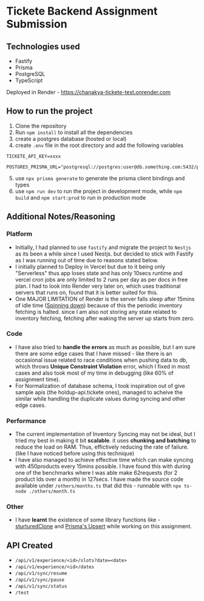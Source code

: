 # Tickete Backend Assignment Submission

## Technologies used

- Fastify
- Prisma
- PostgreSQL
- TypeScript

Deployed in Render - https://chanakya-tickete-test.onrender.com

## How to run the project

1. Clone the repository
2. Run `npm install` to install all the dependencies
3. create a postgres database (hosted or local)
4. create `.env` file in the root directory and add the following variables

```env
TICKETE_API_KEY=xxxx

POSTGRES_PRISMA_URL="postgresql://postgres:user@db.something.com:5432/postgres"
```

5. use `npx prisma generate` to generate the prisma client bindings and types
6. use `npm run dev` to run the project in development mode, while `npm build` and `npm start:prod` to run in production mode

## Additional Notes/Reasoning

### Platform
- Initially, I had planned to use `fastify` and migrate the project to `Nestjs` as its been a while since I used Nestjs. but decided to stick with Fastify as I was running out of time due to reasons stated below.
- I initially planned to Deploy in Vercel but due to it being only "Serverless" thus app loses state and has only 10secs runtime and vercel cron jobs are only limited to 2 runs per day as per docs in free plan. I had to look into Render very later on, which uses traditional servers that runs on, found that it is better suited for this. 
- One MAJOR LIMITATION of Render is the server falls sleep after 15mins of idle time ([Spinning down](https://render.com/docs/free#spinning-down-on-idle)) because of this the periodic inventory fetching is halted. since I am also not storing any state related to inventory fetching, fetching after waking the server up starts from zero.

### Code
- I have also tried to __handle the errors__ as much as possible, but I am sure there are some edge cases that I have missed - like there is an occasional issue related to race conditions when pushing data to db, which throws __Unique Constraint Violation__ error, which I fixed in most cases and also took most of my time in debugging (like 60% of assignment time).
- For Normalization of database schema, I took inspiration out of give sample apis (the holdup-api.tickete ones), managed to acheive the similar while handling the duplicate values during syncing and other edge cases.

### Performance
- The current implementation of Inventory Syncing may not be ideal, but I tried my best in making it bit __scalable__. it uses __chunking and batching__ to reduce the load on RAM. Thus, effictively reducing the rate of failure. (like I have noticed before using this technique)
- I have also managed to achieve effective time which can make syncing with 450products every 15mins possible. I have found this with during one of the benchmarks where I was able make 62requests (for 2 product Ids over a month) in 127secs. I have made the source code available under `/others/months.ts` that did this - runnable with `npx ts-node ./others/month.ts`

### Other
- I have __learnt__ the existence of some library functions like - [sturturedClone](https://developer.mozilla.org/en-US/docs/Web/API/structuredClone) and [Prisma's Upsert](https://www.prisma.io/docs/reference/api-reference/prisma-client-reference#upsert) while working on this assignment.


## API Created

- `/api/v1/experience/<id>/slots?date=<date>`
- `/api/v1/experience/<id>/dates`
- `/api/v1/sync/resume`
- `/api/v1/sync/pause`
- `/api/v1/sync/status`
- `/test`
